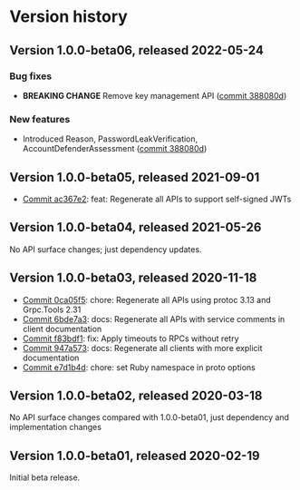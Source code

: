 # Version history

## Version 1.0.0-beta06, released 2022-05-24

### Bug fixes

- **BREAKING CHANGE** Remove key management API ([commit 388080d](https://github.com/googleapis/google-cloud-dotnet/commit/388080deee4af00ea62e2b43f115fc53becb38cb))

### New features

- Introduced Reason, PasswordLeakVerification, AccountDefenderAssessment ([commit 388080d](https://github.com/googleapis/google-cloud-dotnet/commit/388080deee4af00ea62e2b43f115fc53becb38cb))

## Version 1.0.0-beta05, released 2021-09-01

- [Commit ac367e2](https://github.com/googleapis/google-cloud-dotnet/commit/ac367e2): feat: Regenerate all APIs to support self-signed JWTs

## Version 1.0.0-beta04, released 2021-05-26

No API surface changes; just dependency updates.

## Version 1.0.0-beta03, released 2020-11-18

- [Commit 0ca05f5](https://github.com/googleapis/google-cloud-dotnet/commit/0ca05f5): chore: Regenerate all APIs using protoc 3.13 and Grpc.Tools 2.31
- [Commit 6bde7a3](https://github.com/googleapis/google-cloud-dotnet/commit/6bde7a3): docs: Regenerate all APIs with service comments in client documentation
- [Commit f83bdf1](https://github.com/googleapis/google-cloud-dotnet/commit/f83bdf1): fix: Apply timeouts to RPCs without retry
- [Commit 947a573](https://github.com/googleapis/google-cloud-dotnet/commit/947a573): docs: Regenerate all clients with more explicit documentation
- [Commit e7d1b4d](https://github.com/googleapis/google-cloud-dotnet/commit/e7d1b4d): chore: set Ruby namespace in proto options

## Version 1.0.0-beta02, released 2020-03-18

No API surface changes compared with 1.0.0-beta01, just dependency
and implementation changes

## Version 1.0.0-beta01, released 2020-02-19

Initial beta release.
